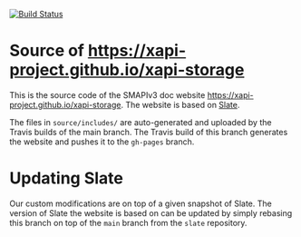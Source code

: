 [![Build Status](https://travis-ci.org/xapi-project/xapi-storage.svg?branch=slate)](https://travis-ci.org/xapi-project/xapi-storage)

# Source of https://xapi-project.github.io/xapi-storage

This is the source code of the SMAPIv3 doc website
<https://xapi-project.github.io/xapi-storage>. The website is based on [Slate].

The files in `source/includes/` are auto-generated and uploaded by the Travis
builds of the main branch. The Travis build of this branch generates the
website and pushes it to the `gh-pages` branch.

# Updating Slate

Our custom modifications are on top of a given snapshot of Slate.
The version of Slate the website is based on can be updated by simply rebasing
this branch on top of the `main` branch from the `slate` repository.

[Slate]: https://github.com/slatedocs/slate
